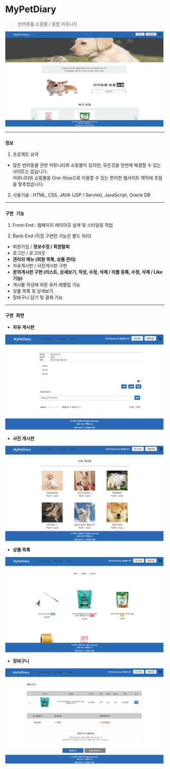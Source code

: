 # MyPetDiary 

> 반려용품 쇼핑몰 / 종합 커뮤니티

<img src='readme_img/main.png' width='500' height='300' alt='main' />

---
### **`정보`**

1. 프로젝트 요약  
  * 많은 반려동물 관련 커뮤니티와 쇼핑몰이 있지만, 모든것을 한번에 해결할 수 있는 사이트는 없습니다.  
  커뮤니티와 쇼핑몰을 One-Stop으로 이용할 수 있는 편리한 웹사이트 제작에 초점을 맞추었습니다.

2. 사용기술 : HTML, CSS, JAVA (JSP / Servlet), JavaScript, Oracle DB      

---  
### **`구현 기능`**

1. Front-End : 웹페이지 레이아웃 설계 및 스타일링 작업

2. Back-End (직접 구현한 기능은 볼드 처리)
  * 회원가입 / **정보수정 / 회원탈퇴**
  * 로그인 / 로그아웃
  * **관리자 메뉴 (회원 목록, 상품 관리)**
  * 자유게시판 / 사진게시판 구현 
  * **문의게시판 구현 (리스트, 상세보기, 작성, 수정, 삭제 / 리플 등록, 수정, 삭제 / Like 기능)**
  * 게시물 작성에 따른 유저 레벨업 기능
  * 상품 목록 및 상세보기
  * 장바구니 담기 및 결제 기능

---
### **`구현 화면`**

* **자유 게시판**

<img src='readme_img/free_board.png' width='500' height='300' alt='free-board' />

* **사진 게시판**

<img src='readme_img/photo_board.png' width='500' height='300' alt='photo-board' />

* **상품 목록**

<img src='readme_img/list.png' width='500' height='300' alt='list' />

* **장바구니** 

<img src='readme_img/cart.png' width='500' height='300' alt='cart' />
